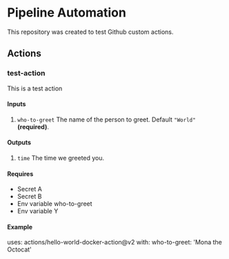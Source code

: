 # Pipeline Automation

This repository was created to test Github custom actions.

## Actions

### test-action

This is a test action

#### Inputs
1) `who-to-greet` The name of the person to greet. Default `"World"` **(required)**.

#### Outputs
1) `time` The time we greeted you.

#### Requires
* Secret A
* Secret B
* Env variable who-to-greet
* Env variable Y

#### Example
uses: actions/hello-world-docker-action@v2
with:
  who-to-greet: 'Mona the Octocat'
